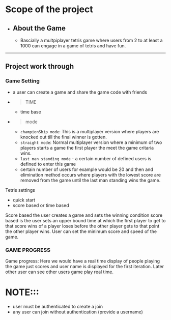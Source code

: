 # Scope of the project

- ## About the Game
  - Bascially a multpiplayer tetris game where users from 2 to at least a 1000 can engage in a game of tetris and have fun. 

___ 

## Project work through


 ### Game Setting
  - a user can create a game and share the game code with friends
  - > TIME 
    - time base 
  - > mode
      - `championShip mode`: This is a multiplayer version where players are knocked out till the final winner is gotten. 
      - `straight mode`: Normal multiplayer version where a minimum of two players starts a game the first player the meet the game critaria wins. 
      - `last man standing mode` - a certain number of defined users is defined to enter this game
      - certain number of users for example would be 20 and then and elimination method occurs where players with the lowest score are removed from the game until the last man standing wins the game.

Tetris settings 
  - quick start 
  - score based or time based

Score based the user creates a game and sets the winning condition score based is the user sets an upper bound time at which the first player to get to that score wins of a player loses before the other player gets to that point the other player wins. User can set the minimum score and speed of the game.   
### GAME PROGRESS
   Game progress: Here we would have a real time display of people playing the game just scores and user name is displayed for the first iteration. Later other user can see other users game play real time.

  # NOTE:::
   -  user must be authenticated to create a join
   - any user can join without authentication (provide a username)